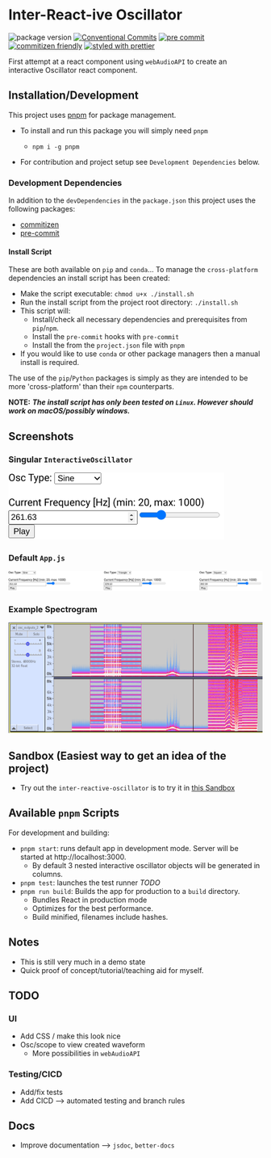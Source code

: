 # Inter-React-ive Oscillator

![package version](https://img.shields.io/github/package-json/v/jordyjwilliams/inter-reactive-oscillator?style=plastic)
[![Conventional Commits](https://img.shields.io/badge/Conventional%20Commits-1.0.0-yellow.svg?style=plastic)](https://conventionalcommits.org)
[![pre commit](https://img.shields.io/badge/pre--commit-enabled-brightgreen?style=plastic&logo=pre-commit&logoColor=white)](https://github.com/pre-commit/pre-commit)
[![commitizen friendly](https://img.shields.io/badge/commitizen-friendly-brightgreen.svg?style=plastic)](https://github.com/commitizen-tools/commitizen)
[![styled with prettier](https://img.shields.io/badge/styled_with-prettier-ff69b4.svg?style=plastic)](https://github.com/prettier/prettier)

First attempt at a react component using `webAudioAPI` to create an interactive Oscillator react component.

## Installation/Development

This project uses [pnpm](https://pnpm.io/) for package management.

- To install and run this package you will simply need `pnpm`

  - `npm i -g pnpm`

- For contribution and project setup see `Development Dependencies` below.

### Development Dependencies

In addition to the `devDependencies` in the `package.json` this project uses the following packages:

- [commitizen](https://commitizen-tools.github.io/commitizen/)
- [pre-commit](https://pre-commit.com/)

#### Install Script

These are both available on `pip` and `conda`... To manage the `cross-platform` dependencies an install script has been created:

- Make the script executable: `chmod u+x ./install.sh`
- Run the install script from the project root directory: `./install.sh`
- This script will:
  - Install/check all necessary dependencies and prerequisites from `pip`/`npm`.
  - Install the `pre-commit` hooks with `pre-commit`
  - Install the from the `project.json` file with `pnpm`
- If you would like to use `conda` or other package managers then a manual install is required.

The use of the `pip`/`Python` packages is simply as they are intended to be more 'cross-platform' than their `npm` counterparts.

**NOTE:** **_The install script has only been tested on `Linux`. However should work on macOS/possibly windows._**

## Screenshots

### Singular `InteractiveOscillator`

![Single Oscillator](./screenshots/osc.png)

### Default `App.js`

![Triple Oscillator](./screenshots/tri_osc.png)

### Example Spectrogram

![recording](./screenshots/output_spect.png)

## Sandbox (Easiest way to get an idea of the project)

- Try out the `inter-reactive-oscillator` is to try it in [this Sandbox](https://codesandbox.io/p/github/jordyjwilliams/inter-reactive-oscillator/main/)

## Available `pnpm` Scripts

For development and building:

- `pnpm start`: runs default app in development mode. Server will be started at http://localhost:3000.
  - By default 3 nested interactive oscillator objects will be generated in columns.
- `pnpm test`: launches the test runner _TODO_
- `pnpm run build`: Builds the app for production to a `build` directory.
  - Bundles React in production mode
  - Optimizes for the best performance.
  - Build minified, filenames include hashes.

## Notes

- This is still very much in a demo state
- Quick proof of concept/tutorial/teaching aid for myself.

## TODO

### UI

- Add CSS / make this look nice
- Osc/scope to view created waveform
  - More possibilities in `webAudioAPI`

### Testing/CICD

- Add/fix tests
- Add CICD --> automated testing and branch rules

## Docs

- Improve documentation --> `jsdoc`, `better-docs`
